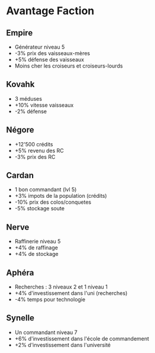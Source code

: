 ﻿# Avantage Faction

## Empire

- Générateur niveau 5
- -3% prix des vaisseaux-mères
- +5% défense des vaisseaux
- Moins cher les croiseurs et croiseurs-lourds

## Kovahk

- 3 méduses
- +10% vitesse vaisseaux
- -2% défense

## Négore

- +12'500 crédits
- +5% revenu des RC
- -3% prix des RC

## Cardan

- 1 bon commandant (lvl 5)
- +3% impots de la population (crédits)
- -10% prix des colos/conquetes
- -5% stockage soute

## Nerve

- Raffinerie niveau 5
- +4% de raffinage
- +4% de stockage

## Aphéra

- Recherches : 3 niveaux 2 et 1 niveau 1
- +4% d'investissement dans l'uni (recherches)
- -4% temps pour technologie

## Synelle

- Un commandant niveau 7
- +6% d'investissement dans l'école de commandement
- +2% d'investissement dans l'université